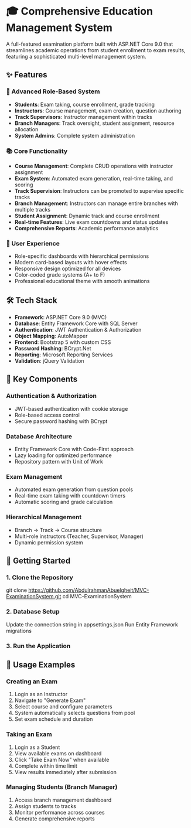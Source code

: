# 🎓 Comprehensive Education Management System

A full-featured examination platform built with ASP.NET Core 9.0 that streamlines academic operations from student enrollment to exam results, featuring a sophisticated multi-level management system.

## ✨ Features

### 🔐 Advanced Role-Based System
- **Students**: Exam taking, course enrollment, grade tracking
- **Instructors**: Course management, exam creation, question authoring
- **Track Supervisors**: Instructor management within tracks
- **Branch Managers**: Track oversight, student assignment, resource allocation
- **System Admins**: Complete system administration

### 📚 Core Functionality
- **Course Management**: Complete CRUD operations with instructor assignment
- **Exam System**: Automated exam generation, real-time taking, and scoring
- **Track Supervision**: Instructors can be promoted to supervise specific tracks
- **Branch Management**: Instructors can manage entire branches with multiple tracks
- **Student Assignment**: Dynamic track and course enrollment
- **Real-time Features**: Live exam countdowns and status updates
- **Comprehensive Reports**: Academic performance analytics

### 🎨 User Experience
- Role-specific dashboards with hierarchical permissions
- Modern card-based layouts with hover effects
- Responsive design optimized for all devices
- Color-coded grade systems (A+ to F)
- Professional educational theme with smooth animations

## 🛠️ Tech Stack

- **Framework**: ASP.NET Core 9.0 (MVC)
- **Database**: Entity Framework Core with SQL Server
- **Authentication**: JWT Authentication & Authorization
- **Object Mapping**: AutoMapper
- **Frontend**: Bootstrap 5 with custom CSS
- **Password Hashing**: BCrypt.Net
- **Reporting**: Microsoft Reporting Services
- **Validation**: jQuery Validation

## 🔑 Key Components

### Authentication & Authorization
- JWT-based authentication with cookie storage
- Role-based access control
- Secure password hashing with BCrypt

### Database Architecture
- Entity Framework Core with Code-First approach
- Lazy loading for optimized performance
- Repository pattern with Unit of Work

### Exam Management
- Automated exam generation from question pools
- Real-time exam taking with countdown timers
- Automatic scoring and grade calculation

### Hierarchical Management
- Branch → Track → Course structure
- Multi-role instructors (Teacher, Supervisor, Manager)
- Dynamic permission system


## 🚀 Getting Started

### 1. Clone the Repository
git clone https://github.com/AbdulrahmanAbuelgheit/MVC-ExaminationSystem.git cd MVC-ExaminationSystem

### 2. Database Setup
Update the connection string in appsettings.json
Run Entity Framework migrations

### 3. Run the Application




## 🎯 Usage Examples

### Creating an Exam
1. Login as an Instructor
2. Navigate to "Generate Exam"
3. Select course and configure parameters
4. System automatically selects questions from pool
5. Set exam schedule and duration

### Taking an Exam
1. Login as a Student
2. View available exams on dashboard
3. Click "Take Exam Now" when available
4. Complete within time limit
5. View results immediately after submission

### Managing Students (Branch Manager)
1. Access branch management dashboard
2. Assign students to tracks
3. Monitor performance across courses
4. Generate comprehensive reports
